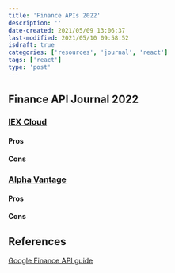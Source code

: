 ```yaml
---
title: 'Finance APIs 2022'
description: ''
date-created: 2021/05/09 13:06:37
last-modified: 2021/05/10 09:58:52
isdraft: true
categories: ['resources', 'journal', 'react']
tags: ['react']
type: 'post'
---
```


## Finance API Journal 2022

### [IEX Cloud ](https://iexcloud.io/docs/api/#rest-how-to)

#### Pros

#### Cons

### [Alpha Vantage](https://www.alphavantage.co/documentation/)

#### Pros

#### Cons

## References

[Google Finance API guide](https://algotrading101.com/learn/google-finance-api-guide/)
